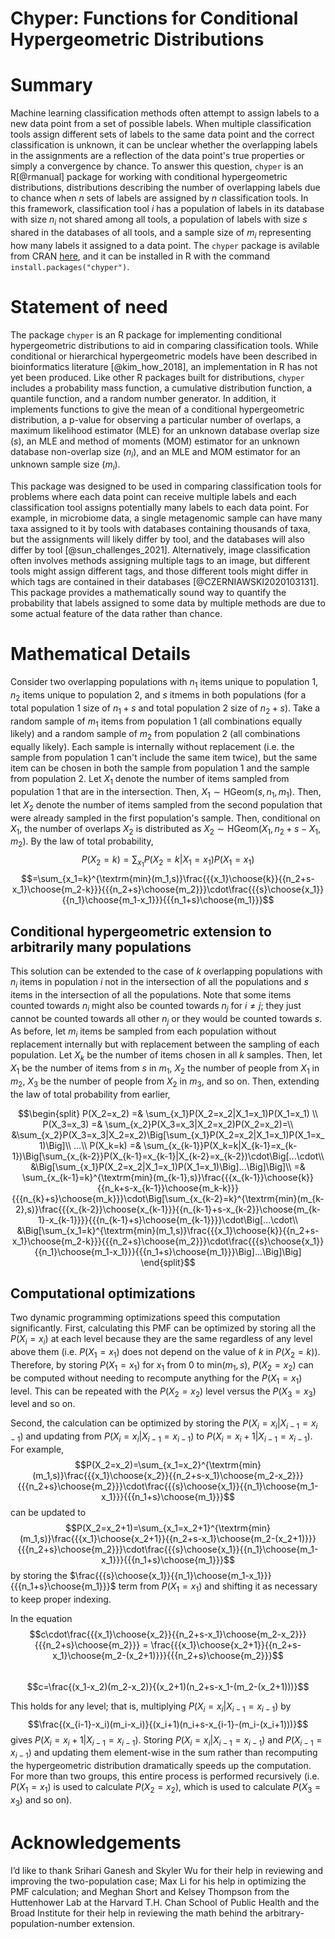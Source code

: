 # Chyper: Functions for Conditional Hypergeometric Distributions

# Summary

Machine learning classification methods often attempt to assign labels to a new data point from a set of possible labels.  When multiple classification tools assign different sets of labels to the same data point and the correct classification is unknown, it can be unclear whether the overlapping labels in the assignments are a reflection of the data point's true properties or simply a convergence by chance.  To answer this question, `chyper` is an R[@rmanual] package for working with conditional hypergeometric distributions, distributions describing the number of overlapping labels due to chance when $n$ sets of labels are assigned by $n$ classification tools.  In this framework, classification tool $i$ has a population of labels in its database with size $n_i$ not shared among all tools, a population of labels with size $s$ shared in the databases of all tools, and a sample size of $m_i$ representing how many labels it assigned to a data point.  The `chyper` package is avilable from CRAN [here](https://cran.r-project.org/package=chyper), and it can be installed in R with the command `install.packages("chyper")`.

# Statement of need

The package `chyper` is an R package for implementing conditional hypergeometric distributions to aid in comparing classification tools.  While conditional or hierarchical hypergeometric models have been described in bioinformatics literature [@kim_how_2018], an implementation in R has not yet been produced.  Like other R packages built for distributions, `chyper` includes a probability mass function, a cumulative distribution function, a quantile function, and a random number generator.  In addition, it implements functions to give the mean of a conditional hypergeometric distribution, a p-value for observing a particular number of overlaps, a maximum likelihood estimator (MLE) for an unknown database overlap size ($s$), an MLE and method of moments (MOM) estimator for an unknown database non-overlap size ($n_i$), and an MLE and MOM estimator for an unknown sample size ($m_i$).

This package was designed to be used in comparing classification tools for problems where each data point can receive multiple labels and each classification tool assigns potentially many labels to each data point.  For example, in microbiome data, a single metagenomic sample can have many taxa assigned to it by tools with databases containing thousands of taxa, but the assignments will likely differ by tool, and the databases will also differ by tool [@sun_challenges_2021].  Alternatively, image classification often involves methods assigning multiple tags to an image, but different tools might assign different tags, and those different tools might differ in which tags are contained in their databases [@CZERNIAWSKI2020103131].  This package provides a mathematically sound way to quantify the probability that labels assigned to some data by multiple methods are due to some actual feature of the data rather than chance.

# Mathematical Details

Consider two overlapping populations with $n_1$ items unique to population 1, $n_2$ items unique to population 2, and $s$ itmems in both populations (for a total population 1 size of $n_1+s$ and total population 2 size of $n_2+s$).  Take a random sample of $m_1$ items from population 1 (all combinations equally likely) and a random sample of $m_2$ from population 2 (all combinations equally likely).  Each sample is internally without replacement (i.e. the sample from population 1 can't include the same item twice), but the same item can be chosen in both the sample from population 1 and the sample from population 2.  Let $X_1$ denote the number of items sampled from population 1 that are in the intersection.  Then, $X_1\sim\textrm{HGeom}(s,n_1,m_1)$.  Then, let $X_2$ denote the number of items sampled from the second population that were already sampled in the first population's sample.  Then, conditional on $X_1$, the number of overlaps $X_2$ is distributed as $X_2\sim\textrm{HGeom}(X_1,n_2+s-X_1,m_2)$.  By the law of total probability, $$P(X_2=k)=\sum_{x_1}P(X_2=k|X_1=x_1)P(X_1=x_1)$$$$=\sum_{x_1=k}^{\textrm{min}(m_1,s)}\frac{{{x_1}\choose{k}}{{n_2+s-x_1}\choose{m_2-k}}}{{{n_2+s}\choose{m_2}}}\cdot\frac{{{s}\choose{x_1}}{{n_1}\choose{m_1-x_1}}}{{{n_1+s}\choose{m_1}}}$$

## Conditional hypergeometric extension to arbitrarily many populations
This solution can be extended to the case of $k$ overlapping populations with $n_i$ items in population $i$ not in the intersection of all the populations and $s$ items in the intersection of all the populations.  Note that some items counted towards $n_i$ might also be counted towards $n_{j}$ for $i\neq j$; they just cannot be counted towards all other $n_j$ or they would be counted towards $s$.  As before, let $m_i$ items be sampled from each population without replacement internally but with replacement between the sampling of each population.  Let $X_k$ be the number of items chosen in all $k$ samples.  Then, let $X_1$ be the number of items from $s$ in $m_1$, $X_2$ the number of people from $X_1$ in $m_2$, $X_3$ be the number of people from $X_2$ in $m_3$, and so on.  Then, extending the law of total probability from earlier,

$$\begin{split}
P(X_2=x_2) =& \sum_{x_1}P(X_2=x_2|X_1=x_1)P(X_1=x_1) \\
P(X_3=x_3) =& \sum_{x_2}P(X_3=x_3|X_2=x_2)P(X_2=x_2)=\\
&\sum_{x_2}P(X_3=x_3|X_2=x_2)\Big[\sum_{x_1}P(X_2=x_2|X_1=x_1)P(X_1=x_1)\Big]\\
...\\
P(X_k=k) =& \sum_{x_{k-1}}P(X_k=k|X_{k-1}=x_{k-1})\Big[\sum_{x_{k-2}}P(X_{k-1}=x_{k-1}|X_{k-2}=x_{k-2})\cdot\Big[...\cdot\\
&\Big[\sum_{x_1}P(X_2=x_2|X_1=x_1)P(X_1=x_1)\Big]...\Big]\Big]\\
=& \sum_{x_{k-1}=k}^{\textrm{min}(m_{k-1},s)}\frac{{{x_{k-1}}\choose{k}}{{n_k+s-x_{k-1}}\choose{m_k-k}}}{{{n_{k}+s}\choose{m_k}}}\cdot\Big[\sum_{x_{k-2}=k}^{\textrm{min}(m_{k-2},s)}\frac{{{x_{k-2}}\choose{x_{k-1}}}{{n_{k-1}+s-x_{k-2}}\choose{m_{k-1}-x_{k-1}}}}{{{n_{k-1}+s}\choose{m_{k-1}}}}\cdot\Big[...\cdot\\
&\Big[\sum_{x_1=k}^{\textrm{min}(m_1,s)}\frac{{{x_1}\choose{k}}{{n_2+s-x_1}\choose{m_2-k}}}{{{n_2+s}\choose{m_2}}}\cdot\frac{{{s}\choose{x_1}}{{n_1}\choose{m_1-x_1}}}{{{n_1+s}\choose{m_1}}}\Big]...\Big]\Big]
\end{split}$$

## Computational optimizations
Two dynamic programming optimizations speed this computation significantly.  First, calculating this PMF can be optimized by storing all the $P(X_i = x_i)$ at each level because they are the same regardless of any level above them (i.e. $P(X_1 = x_1)$ does not depend on the value of $k$ in $P(X_2=k)$).  Therefore, by storing $P(X_1=x_1)$ for $x_1$ from $0$ to $\textrm{min}(m_1,s)$, $P(X_2=x_2)$ can be computed without needing to recompute anything for the $P(X_1=x_1)$ level.  This can be repeated with the $P(X_2=x_2)$ level versus the $P(X_3=x_3)$ level and so on.  

Second, the calculation can be optimized by storing the $P(X_{i} = x_{i}|X_{i-1} = x_{i-1})$ and updating from $P(X_i = x_i|X_{i-1} = x_{i-1})$ to $P(X_i = x_i+1|X_{i-1} = x_{i-1})$.  For example, $$P(X_2=x_2)=\sum_{x_1=x_2}^{\textrm{min}(m_1,s)}\frac{{{x_1}\choose{x_2}}{{n_2+s-x_1}\choose{m_2-x_2}}}{{{n_2+s}\choose{m_2}}}\cdot\frac{{{s}\choose{x_1}}{{n_1}\choose{m_1-x_1}}}{{{n_1+s}\choose{m_1}}}$$ can be updated to $$P(X_2=x_2+1)=\sum_{x_1=x_2+1}^{\textrm{min}(m_1,s)}\frac{{{x_1}\choose{x_2+1}}{{n_2+s-x_1}\choose{m_2-(x_2+1)}}}{{{n_2+s}\choose{m_2}}}\cdot\frac{{{s}\choose{x_1}}{{n_1}\choose{m_1-x_1}}}{{{n_1+s}\choose{m_1}}}$$ by storing the $\frac{{{s}\choose{x_1}}{{n_1}\choose{m_1-x_1}}}{{{n_1+s}\choose{m_1}}}$ term from $P(X_1=x_1)$ and shifting it as necessary to keep proper indexing.  

In the equation
$$c\cdot\frac{{{x_1}\choose{x_2}}{{n_2+s-x_1}\choose{m_2-x_2}}}{{{n_2+s}\choose{m_2}}} = \frac{{{x_1}\choose{x_2+1}}{{n_2+s-x_1}\choose{m_2-(x_2+1)}}}{{{n_2+s}\choose{m_2}}}$$  
$$c=\frac{(x_1-x_2)(m_2-x_2)}{(x_2+1)(n_2+s-x_1-(m_2-(x_2+1)))}$$  

This holds for any level; that is, multiplying $P(X_i=x_i|X_{i-1}=x_{i-1})$ by $$\frac{(x_{i-1}-x_i)(m_i-x_i)}{(x_i+1)(n_i+s-x_{i-1}-(m_i-(x_i+1)))}$$ gives $P(X_i=x_i+1|X_{i-1}=x_{i-1})$.  Storing $P(X_i=x_i|X_{i-1}=x_{i-1})$ and $P(X_{i-1}=x_{i-1})$ and updating them element-wise in the sum rather than recomputing the hypergeometric distribution dramatically speeds up the computation.  For more than two groups, this entire process is performed recursively (i.e. $P(X_1=x_1)$ is used to calculate $P(X_2=x_2)$, which is used to calculate $P(X_3=x_3)$ and so on).

# Acknowledgements

I’d like to thank Srihari Ganesh and Skyler Wu for their help in reviewing and improving the two-population case; Max Li for his help in optimizing the PMF calculation; and Meghan Short and Kelsey Thompson from the Huttenhower Lab at the Harvard T.H. Chan School of Public Health and the Broad Institute for their help in reviewing the math behind the arbitrary-population-number extension.
